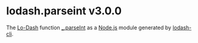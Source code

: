 # lodash.parseint v3.0.0

The [Lo-Dash](https://lodash.com/) function [_.parseInt](http://lodash.com/docs#parseInt) as a [Node.js](http://nodejs.org/) module generated by [lodash-cli](https://www.npmjs.com/package/lodash-cli).

